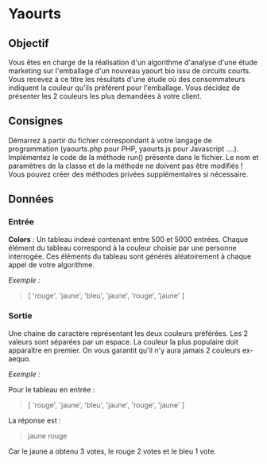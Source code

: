# Yaourts

## Objectif

Vous êtes en charge de la réalisation d'un algorithme d'analyse d'une étude marketing sur l'emballage d'un nouveau yaourt bio issu de circuits courts. 
Vous recevez à ce titre les résultats d'une étude où des consommateurs indiquent la couleur qu'ils préfèrent pour l'emballage. 
Vous décidez de présenter les 2 couleurs les plus demandées à votre client.

## Consignes 
Démarrez à partir du fichier correspondant à votre langage de programmation (yaourts.php pour PHP, yaourts.js pour Javascript ....).
Implémentez le code de la méthode run() présente dans le fichier.
Le nom et paramètres de la classe et de la méthode ne doivent pas être modifiés !
Vous pouvez créer des méthodes privées supplémentaires si nécessaire.

## Données

### Entrée

**Colors** : 
Un tableau indexé contenant entre 500 et 5000 entrées. 
Chaque élément du tableau correspond à la couleur choisie par une personne interrogée.
Ces éléments du tableau sont générés aléatoirement à chaque appel de votre algorithme.

*Exemple :*
> [ 'rouge', 'jaune', 'bleu', 'jaune', 'rouge', 'jaune' ]

### Sortie

Une chaine de caractère représentant les deux couleurs préférées. 
Les 2 valeurs sont séparées par un espace. 
La couleur la plus populaire doit apparaître en premier.
On vous garantit qu'il n'y aura jamais 2 couleurs ex-aequo.

*Exemple :*

Pour le tableau en entrée :
> [ 'rouge', 'jaune', 'bleu', 'jaune', 'rouge', 'jaune' ]

La réponse est :
> jaune rouge

Car le jaune a obtenu 3 votes, le rouge 2 votes et le bleu 1 vote.
